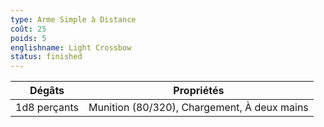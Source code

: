 ```yaml
---
type: Arme Simple à Distance
coût: 25
poids: 5
englishname: Light Crossbow
status: finished
---
```


| Dégâts       | Propriétés                                  |
| ------------ | ------------------------------------------- |
| 1d8 perçants | Munition (80/320), Chargement, À deux mains |
